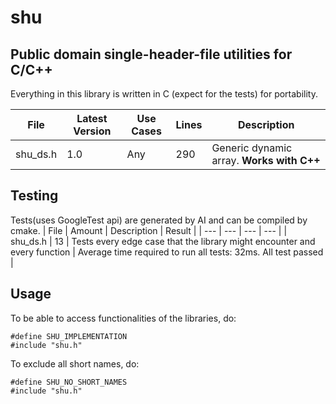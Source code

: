 # shu
## Public domain single-header-file utilities for C/C++
Everything in this library is written in C (expect for the tests) for portability.

| File | Latest Version | Use Cases | Lines | Description |
| --- | --- | --- | --- | --- |
| shu_ds.h | 1.0 | Any | 290 | Generic dynamic array. **Works with C++** |

## Testing
Tests(uses GoogleTest api) are generated by AI and can be compiled by cmake.
| File | Amount | Description | Result |
| --- | --- | --- | --- |
| shu_ds.h | 13 | Tests every edge case that the library might encounter and every function | Average time required to run all tests: 32ms. All test passed |

## Usage
To be able to access functionalities of the libraries, do:
```
#define SHU_IMPLEMENTATION
#include "shu.h"
```

To exclude all short names, do:
```
#define SHU_NO_SHORT_NAMES
#include "shu.h"
```
